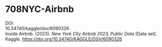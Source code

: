 # 708NYC-Airbnb

DOI<br>
10.34740/kaggle/dsv/6090326<br>
Inside Airbnb. (2023). <i>New York City Airbnb 2023, Public Data</i> [Data set]. Kaggle. https://doi.org/10.34740/KAGGLE/DSV/6090326<br>